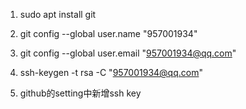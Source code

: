 1. sudo apt install git   
  
2. git config --global user.name "957001934"    

3. git config --global user.email "957001934@qq.com"

4. ssh-keygen -t rsa -C "957001934@qq.com"  

5. github的setting中新增ssh key
